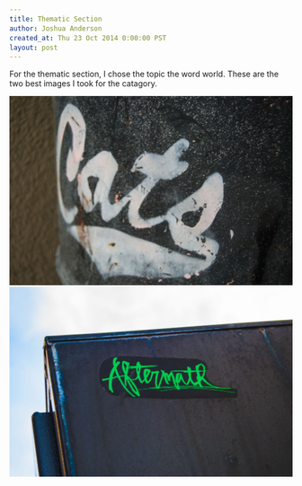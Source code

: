 ```yaml
---
title: Thematic Section
author: Joshua Anderson
created_at: Thu 23 Oct 2014 0:00:00 PST
layout: post
---
```

For the thematic section, I chose the topic the word world.
These are the two best images I took for the catagory.

<img class="post-image" src="/images/word-can.jpg" alt="">

<img class="post-image" src="/images/word-vending.jpg" alt="">
